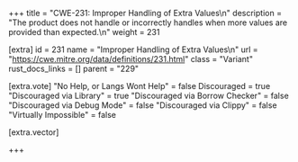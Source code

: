 +++
title = "CWE-231: Improper Handling of Extra Values\n"
description = "The product does not handle or incorrectly handles when more values are provided than expected.\n"
weight = 231

[extra]
id = 231
name = "Improper Handling of Extra Values\n"
url = "https://cwe.mitre.org/data/definitions/231.html"
class = "Variant"
rust_docs_links = []
parent = "229"

[extra.vote]
"No Help, or Langs Wont Help" = false
Discouraged = true
"Discouraged via Library" = true
"Discouraged via Borrow Checker" = false
"Discouraged via Debug Mode" = false
"Discouraged via Clippy" = false
"Virtually Impossible" = false

[extra.vector]

+++